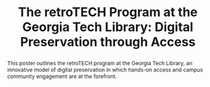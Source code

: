 ---
abstract: This poster outlines the retroTECH program at the Georgia Tech Library,
  an innovative model of digital preservation in which hands-on access and campus
  community engagement are at the forefront.
creators:
- Sherri Brown
- Wendy Hagenmaier
- Lizzy Rolando
- Jody Thompson
- Alison Valk
date: null
document_url: https://services.phaidra.univie.ac.at/api/object/o:429578/download
grand_parent: iPRES
institutions: []
keywords:
- digital preservation; access; personal digital archiving; community engagement;
  teaching and research; vintage technology; digital archaeology; hardware and software
  preservation
landing_page_url: https://phaidra.univie.ac.at/o:429578
language: eng
layout: publication
license: CC BY 4.0 International
notes_url: null
parent: iPRES 2015
publication_type: poster
size: 360962
slides_url: null
source_name: iPRES
stream_url: null
title: 'The retroTECH Program at the Georgia Tech Library: Digital Preservation through
  Access'
year: 2015
---